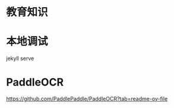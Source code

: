# 教育知识
# 本地调试
jekyll serve
# PaddleOCR
https://github.com/PaddlePaddle/PaddleOCR?tab=readme-ov-file

